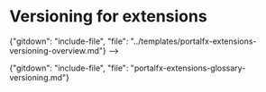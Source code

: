 
# Versioning for extensions

<!-- required overview document. -->

  {"gitdown": "include-file", "file": "../templates/portalfx-extensions-versioning-overview.md"} -->
   
<!-- required Glossary document. -->

{"gitdown": "include-file", "file": "portalfx-extensions-glossary-versioning.md"}